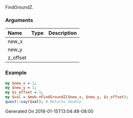 FindGroundZ.
### Arguments
**Name**|**Type**|**Description**
:---|:---|:---
new_x||
new_y||
z_offset||

### Example

```perl
my $new_x = 1;
my $new_y = 1;
my $z_offset = 1;
my $val = $mob->FindGroundZ($new_x, $new_y, $z_offset);
quest::say($val); # Returns double
```


Generated On 2018-01-15T13:04:48-08:00
